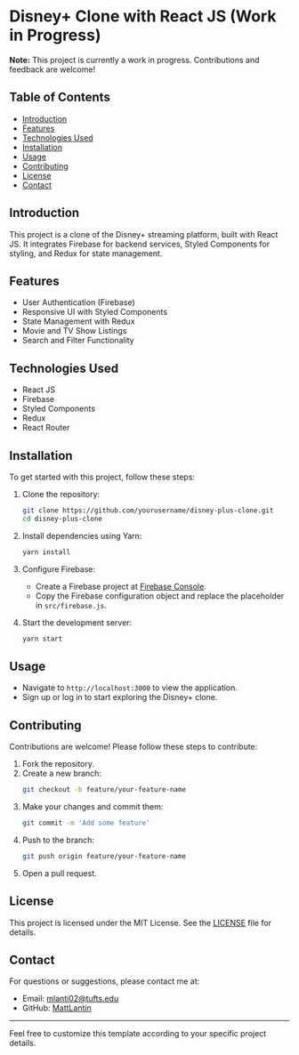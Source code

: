 # Disney+ Clone with React JS (Work in Progress)

**Note:** This project is currently a work in progress. Contributions and feedback are welcome!

## Table of Contents
- [Introduction](#introduction)
- [Features](#features)
- [Technologies Used](#technologies-used)
- [Installation](#installation)
- [Usage](#usage)
- [Contributing](#contributing)
- [License](#license)
- [Contact](#contact)

## Introduction
This project is a clone of the Disney+ streaming platform, built with React JS. It integrates Firebase for backend services, Styled Components for styling, and Redux for state management.

## Features
- User Authentication (Firebase)
- Responsive UI with Styled Components
- State Management with Redux
- Movie and TV Show Listings
- Search and Filter Functionality

## Technologies Used
- React JS
- Firebase
- Styled Components
- Redux
- React Router

## Installation
To get started with this project, follow these steps:

1. Clone the repository:
    ```bash
    git clone https://github.com/yourusername/disney-plus-clone.git
    cd disney-plus-clone
    ```

2. Install dependencies using Yarn:
    ```bash
    yarn install
    ```

3. Configure Firebase:
    - Create a Firebase project at [Firebase Console](https://console.firebase.google.com/).
    - Copy the Firebase configuration object and replace the placeholder in `src/firebase.js`.

4. Start the development server:
    ```bash
    yarn start
    ```

## Usage
- Navigate to `http://localhost:3000` to view the application.
- Sign up or log in to start exploring the Disney+ clone.

## Contributing
Contributions are welcome! Please follow these steps to contribute:

1. Fork the repository.
2. Create a new branch:
    ```bash
    git checkout -b feature/your-feature-name
    ```
3. Make your changes and commit them:
    ```bash
    git commit -m 'Add some feature'
    ```
4. Push to the branch:
    ```bash
    git push origin feature/your-feature-name
    ```
5. Open a pull request.

## License
This project is licensed under the MIT License. See the [LICENSE](LICENSE) file for details.

## Contact
For questions or suggestions, please contact me at:
- Email: [mlanti02@tufts.edu](mailto:mlanti02@tufs.edu)
- GitHub: [MattLantin](https://github.com/MattLantin)

---

Feel free to customize this template according to your specific project details.
